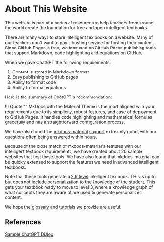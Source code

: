 # About This Website

This website is part of a series of resources to help teachers from
around the world create the foundation for free and open intelligent
textbooks.

There are many ways to store intelligent textbooks on a website.
Many of our teachers don't want to pay a hosting service for
hosting their content.  Since GitHub Pages is free, we
focsused on GitHub Pages publishing tools that support Markdown, code
highlighting and equations on GitHub.

When we gave ChatGPT the following requirements:

1. Content is stored in Markdown format
2. Easy publishing to GitHub pages
3. Ability to format code
4. Ability to format equations

Here is the summary of ChatGPT's recommendation:

!!! Quote ""
    MkDocs with the Material Theme is the most aligned with your requirements due to its
    simplicity, robust features, and ease of deployment to GitHub Pages. It handles code 
    highlighting and mathematical formulas gracefully and has a straightforward
    configuration process.

We have also found the [mkdocs-material](https://squidfunk.github.io/mkdocs-material/) [support](https://squidfunk.github.io/mkdocs-material/support/) extreamly good, with our questions
often being answered within hours.

Because of the close match of mkdocs-material's features with our intelligent textbook requirements,
we have created about 20 sample websites that test these tools.  We have also found that
mkdocs-material can be quickly extensed to support the features we need in advanced
intelligent textbooks.

Note that these tools generate a [2.9 level](https://dmccreary.medium.com/five-levels-of-intelligent-textbooks-b81a4c1525a0)
intelligent textbook.  THis is up to but does not include personalization to the knowledge of the student.  This gets your textbook ready to move to level 3, where a knowledge graph of what concepts they are aware of are used to generate personalized content.

We hope the [glossary](./glossary.md) and [tutorials](./tutorial/) we provide are useful.

## References

[Sample ChatGPT Dialog](https://chatgpt.com/c/674f69fe-5c68-8001-a63f-81e77f3c4b7c)